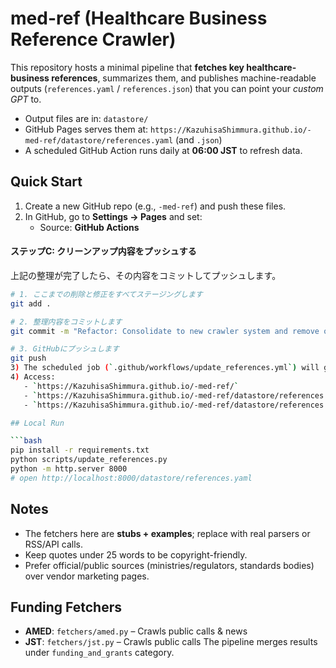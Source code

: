 # med-ref (Healthcare Business Reference Crawler)

This repository hosts a minimal pipeline that **fetches key healthcare-business references**, summarizes them,
and publishes machine-readable outputs (`references.yaml` / `references.json`) that you can point your *custom GPT* to.

- Output files are in: `datastore/`
- GitHub Pages serves them at: `https://KazuhisaShimmura.github.io/-med-ref/datastore/references.yaml` (and `.json`)
- A scheduled GitHub Action runs daily at **06:00 JST** to refresh data.

## Quick Start

1) Create a new GitHub repo (e.g., `-med-ref`) and push these files.
2) In GitHub, go to **Settings → Pages** and set:
   - Source: **GitHub Actions**

#### ステップC: クリーンアップ内容をプッシュする

上記の整理が完了したら、その内容をコミットしてプッシュします。

```bash
# 1. ここまでの削除と修正をすべてステージングします
git add .

# 2. 整理内容をコミットします
git commit -m "Refactor: Consolidate to new crawler system and remove obsolete code"

# 3. GitHubにプッシュします
git push
3) The scheduled job (`.github/workflows/update_references.yml`) will generate/commit `datastore/references.*`.
4) Access:
   - `https://KazuhisaShimmura.github.io/-med-ref/`
   - `https://KazuhisaShimmura.github.io/-med-ref/datastore/references.yaml`
   - `https://KazuhisaShimmura.github.io/-med-ref/datastore/references.json`

## Local Run

```bash
pip install -r requirements.txt
python scripts/update_references.py
python -m http.server 8000
# open http://localhost:8000/datastore/references.yaml
```

## Notes
- The fetchers here are **stubs + examples**; replace with real parsers or RSS/API calls.
- Keep quotes under 25 words to be copyright-friendly.
- Prefer official/public sources (ministries/regulators, standards bodies) over vendor marketing pages.



## Funding Fetchers
- **AMED**: `fetchers/amed.py` – Crawls public calls & news
- **JST**:  `fetchers/jst.py` – Crawls public calls
The pipeline merges results under `funding_and_grants` category.
